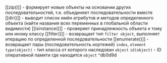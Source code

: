 [[zip()]] - формирует новые объекты на основании других последовательностей, т.е. объединяет последовательности вместе
[[dir()]] - выводит список имён атрибутов и методов определенного объекта (найти названия всех переменных в глобальной области видимости)
[[isinstance()]] - проверяет принадлежность объекта к тому или иному классу
[[filter()]] - возвращает тип `filter object`, выполняет итерацию по определенной последовательности
[[enumerate()]] - возвращает пары (последовательность кортежей) `index`, `element` 
`type(object)` - тип класса от которого наследован `object`
`id(object)` - ID оперативной памяти где находится `object` ^db0d9d